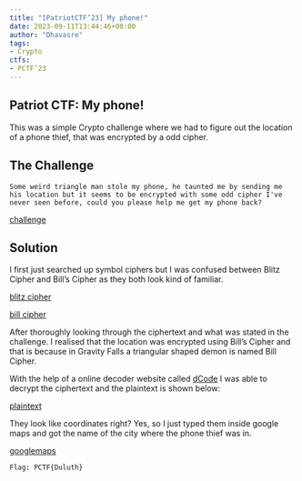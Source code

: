 ```yaml
---
title: "[PatriotCTF’23] My phone!"
date: 2023-09-11T13:44:46+08:00
author: "Dhavasre"
tags:
- Crypto
ctfs:
- PCTF’23
---
```


## Patriot CTF: My phone!

This was a simple Crypto challenge where we had to figure out the location of a phone thief, that was encrypted by a odd cipher.

## The Challenge

```
Some weird triangle man stole my phone, he taunted me by sending me his location but it seems to be encrypted with some odd cipher I've never seen before, could you please help me get my phone back?
```

[challenge](challenge.jpg) 

## Solution

I first just searched up symbol ciphers but I was  confused between Blitz Cipher and Bill’s Cipher as they both look kind of familiar. 

[blitz cipher](blitzcipher.jpg)

[bill cipher](billcipher.jpg)


After thoroughly looking through the ciphertext and what was stated in the challenge. I realised that the location was encrypted using Bill’s Cipher and that is because in Gravity Falls a triangular shaped demon is named Bill Cipher. 

With the help of a online decoder website called [dCode](https://www.dcode.fr/en) I was able to decrypt the ciphertext and the plaintext is shown below:

[plaintext](plaintext.jpg)

They look like coordinates right? Yes, so I just typed them inside google maps and got the name of the city where the phone thief was in. 

[googlemaps](googlemaps.jpg)

`Flag: PCTF{Duluth}`